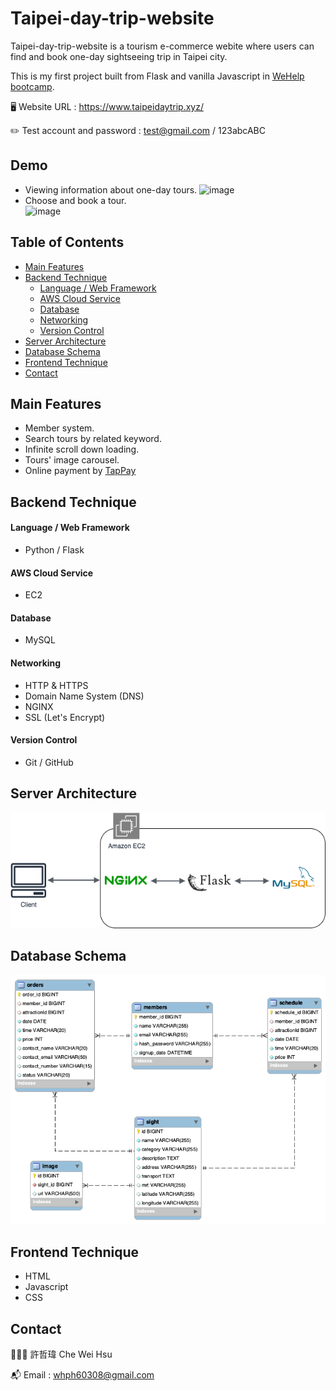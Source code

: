 
# Taipei-day-trip-website

Taipei-day-trip-website is a tourism e-commerce webite where users can find and book one-day sightseeing trip in Taipei city.

This is my first project built from Flask and vanilla Javascript in [WeHelp bootcamp](https://training.pada-x.com/wehelp/). 

🖥️ Website URL : https://www.taipeidaytrip.xyz/

✏️ Test account and password : test@gmail.com / 123abcABC



## Demo

- Viewing information about one-day tours.
![image](demo/demo1.gif) </br>
- Choose and book a tour.       
![image](demo/demo2.gif)


## Table of Contents

- [Main Features](#main-features)
- [Backend Technique](#backend-technique)
  - [Language / Web Framework](#language--web-framework)
  - [AWS Cloud Service](#aws-cloud-service)
  - [Database](#database)
  - [Networking](#networking)
  - [Version Control](#version-control)
- [Server Architecture](#server-architecture)
- [Database Schema](#database-schema)
- [Frontend Technique](#frontend-technique)
- [Contact](#contact)
## Main Features

- Member system.
- Search tours by related keyword.
- Infinite scroll down loading.
- Tours' image carousel.
- Online payment by [TapPay](https://www.tappaysdk.com/zh/)  
## Backend Technique

#### Language / Web Framework
- Python / Flask

#### AWS Cloud Service
- EC2

#### Database
- MySQL

#### Networking
- HTTP & HTTPS
- Domain Name System (DNS)
- NGINX
- SSL (Let's Encrypt)

#### Version Control
- Git / GitHub

## Server Architecture

![Logo](demo/archi.png)
## Database Schema

![Logo](demo/db.png)
## Frontend Technique

- HTML
- Javascript
- CSS

## Contact

👨🏻‍💻 許哲瑋 Che Wei Hsu 

📬 Email : whph60308@gmail.com
